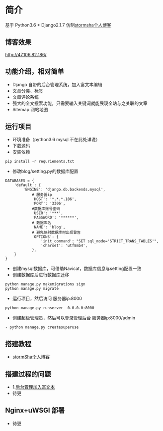# 简介
基于 Python3.6 + Django2.1.7 仿制[stormsha个人博客](https://stormsha.com/)

## 博客效果
http://47.106.82.186/

## 功能介绍，相对简单

- Django 自带的后台管理系统，加入富文本编辑
- 文章分类、标签
- 文章评论系统
- 强大的全文搜索功能，只需要输入关键词就能展现全站与之关联的文章
- Sitemap 网站地图

## 运行项目
- 环境准备（python3.6 mysql 不在此处详说）
- 下载源码
-  安装依赖
```
pip install -r requriements.txt 
```
- 修改blog/setting.py的数据库配置

```
DATABASES = {
    'default': {
        'ENGINE': 'django.db.backends.mysql',
            # 服务器ip
            'HOST': '*.*.*.186',
            'PORT': '3306',
            #数据库账号密码
            'USER': '***',
            'PASSWORD': '******',
            # 数据库名
            'NAME': 'blog',
            # 避免映射数据库时出现警告
            'OPTIONS': {
                'init_command': "SET sql_mode='STRICT_TRANS_TABLES'",
                'charset': 'utf8mb4',
            },
    }
}
```
- 创建mysql数据库，可借助Navicat，数据库信息与setting配置一致
- 创建数据库后进行数据库迁移

```
python manage.py makemigrations sign
python manage.py migrate
```
- 运行项目，然后访问 服务器ip:8000
```
python manage.py runserver  0.0.0.0:8000
```
- 创建超级管理员，然后可以登录管理后台 服务器ip:8000/admin

```
- python manage.py createsuperuse
```
## 搭建教程

- [stormSha个人博客](https://stormsha.com/)

## 搭建过程的问题
- 1.[后台管理加入富文本](http://47.106.82.186/article/13/)
- 待更

## Nginx+uWSGI 部署
- 待更
